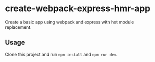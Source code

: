 # create-webpack-express-hmr-app
<p>
Create a basic app using webpack and express with hot module replacement.
</p>

## Usage
Clone this project and run `npm install` and  `npm run dev`.
